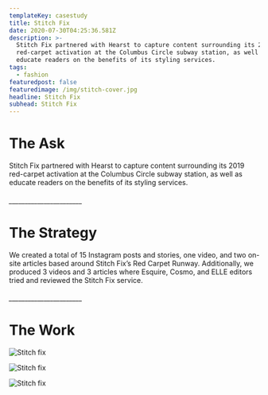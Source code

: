 ```yaml
---
templateKey: casestudy
title: Stitch Fix
date: 2020-07-30T04:25:36.581Z
description: >-
  Stitch Fix partnered with Hearst to capture content surrounding its 2019
  red-carpet activation at the Columbus Circle subway station, as well as
  educate readers on the benefits of its styling services. 
tags:
  - fashion
featuredpost: false
featuredimage: /img/stitch-cover.jpg
headline: Stitch Fix
subhead: Stitch Fix
---
```

# **The Ask**

Stitch Fix partnered with Hearst to capture content surrounding its 2019 red-carpet activation at the Columbus Circle subway station, as well as educate readers on the benefits of its styling services.

###### \_\_\_\_\_\_\_\_\_\_\_\_\_\_\_\_\_\_\_\_\_\__

# **The Strategy**

We created a total of 15 Instagram posts and stories, one video, and two on-site articles based around Stitch Fix’s Red Carpet Runway. Additionally, we produced 3 videos and 3 articles where Esquire, Cosmo, and ELLE editors tried and reviewed the Stitch Fix service.

###### \_\_\_\_\_\_\_\_\_\_\_\_\_\_\_\_\_\_\_\_\_\__

# **The Work**

![Stitch fix](/img/background.jpg "2")

![Stitch fix](/img/layer-2.jpg "3")

![Stitch fix](/img/layer-3.jpg "4")
